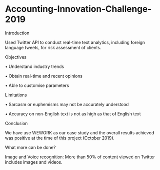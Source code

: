 # Accounting-Innovation-Challenge-2019

Introduction

Used Twitter API to conduct real-time text analytics, including foreign language tweets, for risk assessment of clients.

Objectives

•	Understand industry trends

•	Obtain real-time and recent opinions

•	Able to customise parameters

Limitations

•	Sarcasm or euphemisms may not be accurately understood

•	Accuracy on non-English text is not as high as that of English text

Conclusion

We have use WEWORK as our case study and the overall results achieved was positive at the time of this project (October 2019).

What more can be done?

Image and Voice recognition: More than 50% of content viewed on Twitter includes images and videos.
